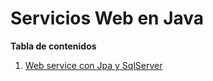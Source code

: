 # Servicios Web en Java

**Tabla de contenidos**

1. [Web service con Jpa y SqlServer](Jpa%20y%20Sql%20Server/README.md#jpa-y-sql-server)

